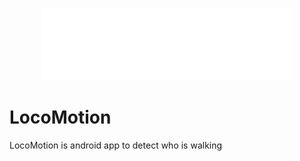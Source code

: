 <p align="center"><a href="https://laravel.com" target="_blank"><img src="https://github.com/KiRist-code/LocoMotion/blob/master/LOCOMOTION-logo-white.png" width="400"></a></p>

# LocoMotion
  LocoMotion is android app to detect who is walking

